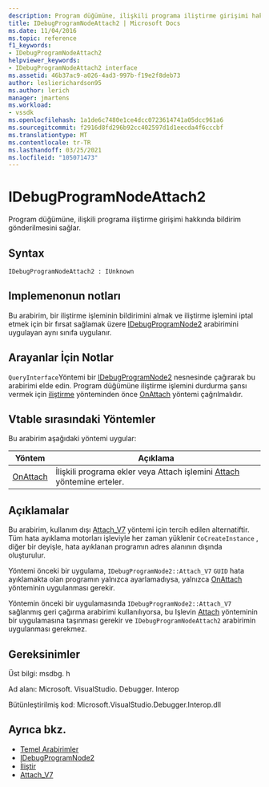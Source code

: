 ```yaml
---
description: Program düğümüne, ilişkili programa iliştirme girişimi hakkında bildirim gönderilmesini sağlar.
title: IDebugProgramNodeAttach2 | Microsoft Docs
ms.date: 11/04/2016
ms.topic: reference
f1_keywords:
- IDebugProgramNodeAttach2
helpviewer_keywords:
- IDebugProgramNodeAttach2 interface
ms.assetid: 46b37ac9-a026-4ad3-997b-f19e2f8deb73
author: leslierichardson95
ms.author: lerich
manager: jmartens
ms.workload:
- vssdk
ms.openlocfilehash: 1a1de6c7480e1ce4dcc0723614741a05dcc961a6
ms.sourcegitcommit: f2916d8fd296b92cc402597d1d1eecda4f6cccbf
ms.translationtype: MT
ms.contentlocale: tr-TR
ms.lasthandoff: 03/25/2021
ms.locfileid: "105071473"
---
```

# <a name="idebugprogramnodeattach2"></a>IDebugProgramNodeAttach2
Program düğümüne, ilişkili programa iliştirme girişimi hakkında bildirim gönderilmesini sağlar.

## <a name="syntax"></a>Syntax

```
IDebugProgramNodeAttach2 : IUnknown
```

## <a name="notes-for-implementers"></a>Implemenonun notları
 Bu arabirim, bir iliştirme işleminin bildirimini almak ve iliştirme işlemini iptal etmek için bir fırsat sağlamak üzere [IDebugProgramNode2](../../../extensibility/debugger/reference/idebugprogramnode2.md) arabirimini uygulayan aynı sınıfa uygulanır.

## <a name="notes-for-callers"></a>Arayanlar İçin Notlar
 `QueryInterface`Yöntemi bir [IDebugProgramNode2](../../../extensibility/debugger/reference/idebugprogramnode2.md) nesnesinde çağırarak bu arabirimi elde edin. Program düğümüne iliştirme işlemini durdurma şansı vermek için [iliştirme](../../../extensibility/debugger/reference/idebugengine2-attach.md) yönteminden önce [OnAttach](../../../extensibility/debugger/reference/idebugprogramnodeattach2-onattach.md) yöntemi çağrılmalıdır.

## <a name="methods-in-vtable-order"></a>Vtable sırasındaki Yöntemler
 Bu arabirim aşağıdaki yöntemi uygular:

|Yöntem|Açıklama|
|------------|-----------------|
|[OnAttach](../../../extensibility/debugger/reference/idebugprogramnodeattach2-onattach.md)|İlişkili programa ekler veya Attach işlemini [Attach](../../../extensibility/debugger/reference/idebugengine2-attach.md) yöntemine erteler.|

## <a name="remarks"></a>Açıklamalar
 Bu arabirim, kullanım dışı [Attach_V7](../../../extensibility/debugger/reference/idebugprogramnode2-attach-v7.md) yöntemi için tercih edilen alternatiftir. Tüm hata ayıklama motorları işleviyle her zaman yüklenir `CoCreateInstance` , diğer bir deyişle, hata ayıklanan programın adres alanının dışında oluşturulur.

 Yöntemi önceki bir uygulama, `IDebugProgramNode2::Attach_V7` `GUID` hata ayıklamakta olan programın yalnızca ayarlamadıysa, yalnızca [OnAttach](../../../extensibility/debugger/reference/idebugprogramnodeattach2-onattach.md) yönteminin uygulanması gerekir.

 Yöntemin önceki bir uygulamasında `IDebugProgramNode2::Attach_V7` sağlanmış geri çağırma arabirimi kullanılıyorsa, bu Işlevin [Attach](../../../extensibility/debugger/reference/idebugengine2-attach.md) yönteminin bir uygulamasına taşınması gerekir ve `IDebugProgramNodeAttach2` arabirimin uygulanması gerekmez.

## <a name="requirements"></a>Gereksinimler
 Üst bilgi: msdbg. h

 Ad alanı: Microsoft. VisualStudio. Debugger. Interop

 Bütünleştirilmiş kod: Microsoft.VisualStudio.Debugger.Interop.dll

## <a name="see-also"></a>Ayrıca bkz.
- [Temel Arabirimler](../../../extensibility/debugger/reference/core-interfaces.md)
- [IDebugProgramNode2](../../../extensibility/debugger/reference/idebugprogramnode2.md)
- [İliştir](../../../extensibility/debugger/reference/idebugengine2-attach.md)
- [Attach_V7](../../../extensibility/debugger/reference/idebugprogramnode2-attach-v7.md)
